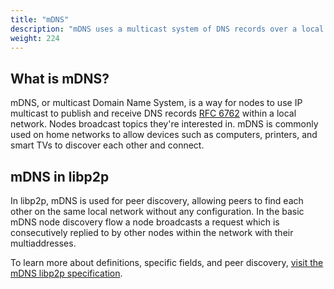 ```yaml
---
title: "mDNS"
description: "mDNS uses a multicast system of DNS records over a local network to enable peer discovery."
weight: 224
---
```


## What is mDNS?

mDNS, or multicast Domain Name System, is a way for nodes to use IP multicast to
publish and receive DNS records [RFC
6762](https://www.rfc-editor.org/rfc/rfc6762) within a local network. Nodes
broadcast topics they're interested in. mDNS is commonly used on home networks
to allow devices such as computers, printers, and smart TVs to discover each
other and connect.

## mDNS in libp2p

In libp2p, mDNS is used for peer discovery, allowing peers to find each other on
the same local network without any configuration. In the basic mDNS node
discovery flow a node broadcasts a request which is consecutively replied to by
other nodes within the network with their multiaddresses.

To learn more about
definitions, specific fields, and peer discovery, [visit the mDNS libp2p
specification](https://github.com/libp2p/specs/blob/master/discovery/mdns.md).
<!-- ADD DIAGRAM -->
